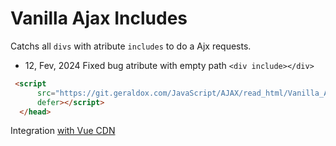 # Vanilla Ajax Includes

Catchs all `divs` with atribute `includes` to do a Ajx requests.

- 12, Fev, 2024
  Fixed bug atribute with empty path `<div include></div>`

```html
 <script
      src="https://git.geraldox.com/JavaScript/AJAX/read_html/Vanilla_Ajax_Inc/eg_for_Master_OficialCDN/src/app.js"
      defer></script>
  </head>
```

Integration [with Vue CDN](https://github.com/geraldotech/DevMap/tree/main/Vue/Smart_Vue_Includes)
